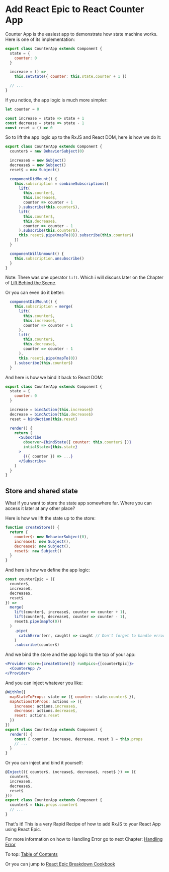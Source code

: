 # Add React Epic to React Counter App

Counter App is the easiest app to demonstrate how state machine works. Here is one of its implementation:

```jsx
export class CounterApp extends Component {
  state = {
    counter: 0
  }

  increase = () =>
    this.setState({ counter: this.state.counter + 1 })

  // ...
}
```

If you notice, the app logic is much more simpler:

```jsx
let counter = 0

const increase = state => state + 1
const decrease = state => state - 1
const reset = () => 0
```

So to lift the app logic up to the RxJS and React DOM, here is how we do it:

```jsx
export class CounterApp extends Component {
  counter$ = new BehaviorSubject(0)

  increase$ = new Subject()
  decrease$ = new Subject()
  reset$ = new Subject()

  componentDidMount() {
    this.subscription = combineSubscriptions([
      lift(
        this.counter$,
        this.increase$,
        counter => counter + 1
      ).subscribe(this.counter$),
      lift(
        this.counter$,
        this.decrease$,
        counter => counter - 1
      ).subscribe(this.counter$),
      this.reset$.pipe(mapTo(0)).subscribe(this.counter$)
    ])
  }

  componentWillUnmount() {
    this.subscription.unsubscribe()
  }
}
```

Note: There was one operator `lift`. Which i will discuss later on the Chapter of [Lift Behind the Scene](LiftBehindTheScene.md).

Or you can even do it better:

```jsx
  componentDidMount() {
    this.subscription = merge(
      lift(
        this.counter$,
        this.increase$,
        counter => counter + 1
      ),
      lift(
        this.counter$,
        this.decrease$,
        counter => counter - 1
      ),
      this.reset$.pipe(mapTo(0))
    ).subscribe(this.counter$)
  }
```

And here is how we bind it back to React DOM:

```jsx
export class CounterApp extends Component {
  state = {
    counter: 0
  }

  increase = bindAction(this.increase$)
  decrease = bindAction(this.decrease$)
  reset = bindAction(this.reset)

  render() {
    return (
      <Subscribe
        observer={bindState({ counter: this.counter$ })}
        intialState={this.state}
      >
        {({ counter }) => ...}
      </Subscribe>
    )
  }
}
```

## Store and shared state

What if you want to store the state app somewhere far. Where you can access it later at any other place?

Here is how we lift the state up to the store:

```jsx
function createStore() {
  return {
    counter$: new BehaviorSubject(0),
    increase$: new Subject(),
    decrease$: new Subject(),
    reset$: new Subject()
  }
}
```

And here is how we define the app logic:

```jsx
const counterEpic = ({
  counter$,
  increase$,
  decrease$,
  reset$
}) =>
  merge(
    lift(counter$, increase$, counter => counter + 1),
    lift(counter$, decrease$, counter => counter - 1),
    reset$.pipe(mapTo(0))
  )
    .pipe(
      catchError(err, caught) => caught // Don't forget to handle error
    )
    .subscribe(counter$)
```

And we bind the store and the app logic to the top of your app:

```jsx
<Provider store={createStore()} runEpics={[counterEpic]}>
  <CounterApp />
</Provider>
```

And you can inject whatever you like:

```jsx
@WithRx({
  mapStateToProps: state => ({ counter: state.counter$ }),
  mapActionsToProps: actions => ({
    increase: actions.increase$,
    decrease: actions.decrease$,
    reset: actions.reset
  })
})
export class CounterApp extends Component {
  render() {
    const { counter, increase, decrease, reset } = this.props
    // ...
  }
}
```

Or you can inject and bind it yourself:

```jsx
@Inject(({ counter$, increase$, decrease$, reset$ }) => ({
  counter$,
  increase$,
  decrease$,
  reset$
}))
export class CounterApp extends Component {
  counter$ = this.props.counter$
  // ...
}
```

That's it! This is a very Rapid Recipe of how to add RxJS to your React App using React Epic.

For more information on how to Handling Error go to next Chapter: [Handling Error](HandlingError.md)

To top: [Table of Contents](Wiki.md)

Or you can jump to [React Epic Breakdown Cookbook](BreakdownCookbook.md)
